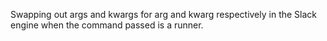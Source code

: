 Swapping out args and kwargs for arg and kwarg respectively in the Slack engine when the command passed is a runner.
